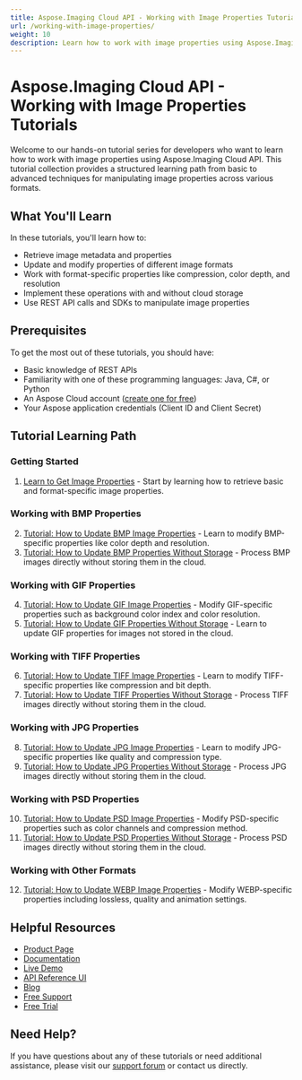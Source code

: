 ```yaml
---
title: Aspose.Imaging Cloud API - Working with Image Properties Tutorials
url: /working-with-image-properties/
weight: 10
description: Learn how to work with image properties using Aspose.Imaging Cloud API in these comprehensive step-by-step tutorials for developers
---
```


# Aspose.Imaging Cloud API - Working with Image Properties Tutorials

Welcome to our hands-on tutorial series for developers who want to learn how to work with image properties using Aspose.Imaging Cloud API. This tutorial collection provides a structured learning path from basic to advanced techniques for manipulating image properties across various formats.

## What You'll Learn

In these tutorials, you'll learn how to:

- Retrieve image metadata and properties
- Update and modify properties of different image formats
- Work with format-specific properties like compression, color depth, and resolution
- Implement these operations with and without cloud storage
- Use REST API calls and SDKs to manipulate image properties

## Prerequisites

To get the most out of these tutorials, you should have:

- Basic knowledge of REST APIs
- Familiarity with one of these programming languages: Java, C#, or Python
- An Aspose Cloud account ([create one for free](https://dashboard.aspose.cloud/#/apps))
- Your Aspose application credentials (Client ID and Client Secret)

## Tutorial Learning Path

### Getting Started

1. [Learn to Get Image Properties](/working-with-image-properties/get-image-properties/) - Start by learning how to retrieve basic and format-specific image properties.

### Working with BMP Properties

2. [Tutorial: How to Update BMP Image Properties](/working-with-image-properties/update-bmp-properties/) - Learn to modify BMP-specific properties like color depth and resolution.
3. [Tutorial: How to Update BMP Properties Without Storage](/working-with-image-properties/update-bmp-properties-without-storage/) - Process BMP images directly without storing them in the cloud.

### Working with GIF Properties

4. [Tutorial: How to Update GIF Image Properties](/working-with-image-properties/update-gif-properties/) - Modify GIF-specific properties such as background color index and color resolution.
5. [Tutorial: How to Update GIF Properties Without Storage](/working-with-image-properties/update-gif-properties-without-storage/) - Learn to update GIF properties for images not stored in the cloud.

### Working with TIFF Properties

6. [Tutorial: How to Update TIFF Image Properties](/working-with-image-properties/update-tiff-properties/) - Learn to modify TIFF-specific properties like compression and bit depth.
7. [Tutorial: How to Update TIFF Properties Without Storage](/working-with-image-properties/update-tiff-properties-without-storage/) - Process TIFF images directly without storing them in the cloud.

### Working with JPG Properties

8. [Tutorial: How to Update JPG Image Properties](/working-with-image-properties/update-jpg-properties/) - Learn to modify JPG-specific properties like quality and compression type.
9. [Tutorial: How to Update JPG Properties Without Storage](/working-with-image-properties/update-jpg-properties-without-storage/) - Process JPG images directly without storing them in the cloud.

### Working with PSD Properties

10. [Tutorial: How to Update PSD Image Properties](/working-with-image-properties/update-psd-properties/) - Modify PSD-specific properties such as color channels and compression method.
11. [Tutorial: How to Update PSD Properties Without Storage](/working-with-image-properties/update-psd-properties-without-storage/) - Process PSD images directly without storing them in the cloud.

### Working with Other Formats


12. [Tutorial: How to Update WEBP Image Properties](/working-with-image-properties/update-webp-properties/) - Modify WEBP-specific properties including lossless, quality and animation settings.


## Helpful Resources

- [Product Page](https://products.aspose.cloud/imaging/)
- [Documentation](https://docs.aspose.cloud/imaging/)
- [Live Demo](https://products.aspose.app/imaging/family)
- [API Reference UI](https://reference.aspose.cloud/imaging/)
- [Blog](https://blog.aspose.cloud/category/imaging/)
- [Free Support](https://forum.aspose.cloud/c/imaging/10/)
- [Free Trial](https://dashboard.aspose.cloud/#/apps)

## Need Help?

If you have questions about any of these tutorials or need additional assistance, please visit our [support forum](https://forum.aspose.cloud/c/imaging/10/) or contact us directly.
